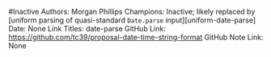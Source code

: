 #Inactive
Authors: Morgan Phillips
Champions: Inactive; likely replaced by [uniform parsing of quasi-standard `Date.parse` input][uniform-date-parse]
Date: None
Link Titles: date-parse
GitHub Link: https://github.com/tc39/proposal-date-time-string-format
GitHub Note Link: None
